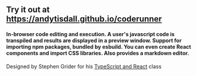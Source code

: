 ## Try it out at <https://andytisdall.github.io/coderunner>

#### In-browser code editing and execution. A user's javascript code is transpiled and results are displayed in a preview window. Support for importing npm packages, bundled by esbuild. You can even create React components and import CSS libraries. Also provides a markdown editor.

Designed by Stephen Grider for his [TypeScript and React](https://www.udemy.com/course/react-and-typescript-build-a-portfolio-project/) class
